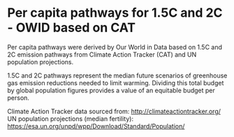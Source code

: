 # Per capita pathways for 1.5C and 2C - OWID based on CAT

Per capita pathways were derived by Our World in Data based on 1.5C and 2C emission pathways from Climate Action Tracker (CAT) and UN population projections. 

1.5C and 2C pathways represent the median future scenarios of greenhouse gas emission reductions needed to limit warming. Dividing this total budget by global population figures provides a value of an equitable budget per person.

Climate Action Tracker data sourced from: http://climateactiontracker.org/
UN population projections (median fertility): https://esa.un.org/unpd/wpp/Download/Standard/Population/ 